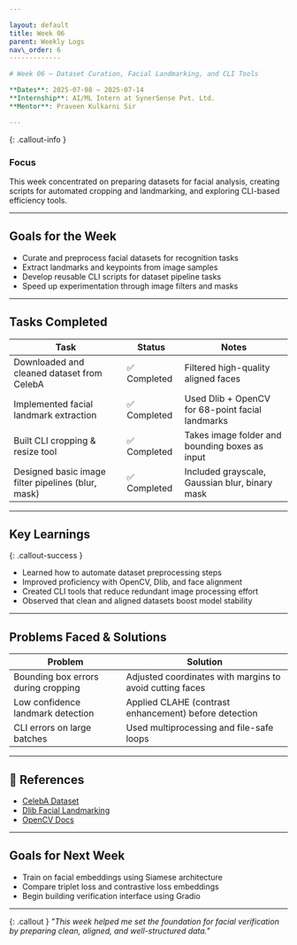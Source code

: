 ```yaml
---

layout: default
title: Week 06
parent: Weekly Logs
nav\_order: 6
-------------

# Week 06 – Dataset Curation, Facial Landmarking, and CLI Tools

**Dates**: 2025-07-08 – 2025-07-14
**Internship**: AI/ML Intern at SynerSense Pvt. Ltd.
**Mentor**: Praveen Kulkarni Sir

---
```


{: .callout-info }

### Focus

This week concentrated on preparing datasets for facial analysis, creating scripts for automated cropping and landmarking, and exploring CLI-based efficiency tools.

---

## Goals for the Week

* Curate and preprocess facial datasets for recognition tasks
* Extract landmarks and keypoints from image samples
* Develop reusable CLI scripts for dataset pipeline tasks
* Speed up experimentation through image filters and masks

---

## Tasks Completed

| Task                                               | Status      | Notes                                            |
| -------------------------------------------------- | ----------- | ------------------------------------------------ |
| Downloaded and cleaned dataset from CelebA         | ✅ Completed | Filtered high-quality aligned faces              |
| Implemented facial landmark extraction             | ✅ Completed | Used Dlib + OpenCV for 68-point facial landmarks |
| Built CLI cropping & resize tool                   | ✅ Completed | Takes image folder and bounding boxes as input   |
| Designed basic image filter pipelines (blur, mask) | ✅ Completed | Included grayscale, Gaussian blur, binary mask   |

---

## Key Learnings

{: .callout-success }

* Learned how to automate dataset preprocessing steps
* Improved proficiency with OpenCV, Dlib, and face alignment
* Created CLI tools that reduce redundant image processing effort
* Observed that clean and aligned datasets boost model stability

---

## Problems Faced & Solutions

| Problem                             | Solution                                                 |
| ----------------------------------- | -------------------------------------------------------- |
| Bounding box errors during cropping | Adjusted coordinates with margins to avoid cutting faces |
| Low confidence landmark detection   | Applied CLAHE (contrast enhancement) before detection    |
| CLI errors on large batches         | Used multiprocessing and file-safe loops                 |

---

## 📌 References

* [CelebA Dataset](https://mmlab.ie.cuhk.edu.hk/projects/CelebA.html)
* [Dlib Facial Landmarking](http://dlib.net/face_landmark_detection.py.html)
* [OpenCV Docs](https://docs.opencv.org/)

---

## Goals for Next Week

* Train on facial embeddings using Siamese architecture
* Compare triplet loss and contrastive loss embeddings
* Begin building verification interface using Gradio

---

{: .callout }
*"This week helped me set the foundation for facial verification by preparing clean, aligned, and well-structured data."*
